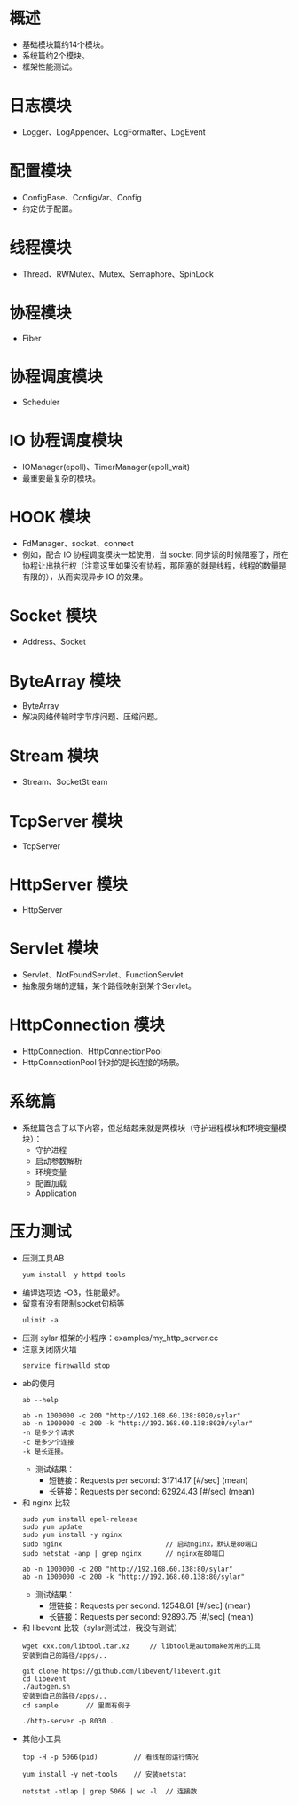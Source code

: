 # 概述
- 基础模块篇约14个模块。
- 系统篇约2个模块。
- 框架性能测试。

# 日志模块
- Logger、LogAppender、LogFormatter、LogEvent

# 配置模块
- ConfigBase、ConfigVar、Config
- 约定优于配置。

# 线程模块
- Thread、RWMutex、Mutex、Semaphore、SpinLock

# 协程模块
- Fiber

# 协程调度模块
- Scheduler

# IO 协程调度模块
- IOManager(epoll)、TimerManager(epoll_wait)
- 最重要最复杂的模块。       

# HOOK 模块
- FdManager、socket、connect
- 例如，配合 IO 协程调度模块一起使用，当 socket 同步读的时候阻塞了，所在协程让出执行权（注意这里如果没有协程，那阻塞的就是线程，线程的数量是有限的），从而实现异步 IO 的效果。

# Socket 模块
- Address、Socket

# ByteArray 模块
- ByteArray
- 解决网络传输时字节序问题、压缩问题。

# Stream 模块
- Stream、SocketStream

# TcpServer 模块 
- TcpServer

# HttpServer 模块
- HttpServer

# Servlet 模块
- Servlet、NotFoundServlet、FunctionServlet
- 抽象服务端的逻辑，某个路径映射到某个Servlet。

# HttpConnection 模块
- HttpConnection、HttpConnectionPool
- HttpConnectionPool 针对的是长连接的场景。

# 系统篇
- 系统篇包含了以下内容，但总结起来就是两模块（守护进程模块和环境变量模块）：
	- 守护进程
	- 启动参数解析
	- 环境变量
	- 配置加载
	- Application

# 压力测试
- 压测工具AB
	```
	yum install -y httpd-tools
	```
- 编译选项选 -O3，性能最好。
- 留意有没有限制socket句柄等
	```
	ulimit -a
	```
- 压测 sylar 框架的小程序：examples/my_http_server.cc
- 注意关闭防火墙
	```
	service firewalld stop
	```
- ab的使用
	```
	ab --help

	ab -n 1000000 -c 200 "http://192.168.60.138:8020/sylar"
	ab -n 1000000 -c 200 -k "http://192.168.60.138:8020/sylar"
	-n 是多少个请求
	-c 是多少个连接
	-k 是长连接。
	```
	- 测试结果：
		- 短链接：Requests per second:    31714.17 [#/sec] (mean)
		- 长链接：Requests per second:    62924.43 [#/sec] (mean)
- 和 nginx 比较
	```
	sudo yum install epel-release
	sudo yum update
	sudo yum install -y nginx		
	sudo nginx							// 启动nginx，默认是80端口
	sudo netstat -anp | grep nginx		// nginx在80端口

	ab -n 1000000 -c 200 "http://192.168.60.138:80/sylar"
	ab -n 1000000 -c 200 -k "http://192.168.60.138:80/sylar"
	```
	- 测试结果：
		- 短链接：Requests per second:    12548.61 [#/sec] (mean)
		- 长链接：Requests per second:    92893.75 [#/sec] (mean)
- 和 libevent 比较（sylar测试过，我没有测试）
	```
	wget xxx.com/libtool.tar.xz		// libtool是automake常用的工具
	安装到自己的路径/apps/..

	git clone https://github.com/libevent/libevent.git
	cd libevent
	./autogen.sh
	安装到自己的路径/apps/..
	cd sample		// 里面有例子

	./http-server -p 8030 .
	```
- 其他小工具
	```
	top -H -p 5066(pid)			// 看线程的运行情况

	yum install -y net-tools	// 安装netstat
	
	netstat -ntlap | grep 5066 | wc -l	// 连接数
	```
